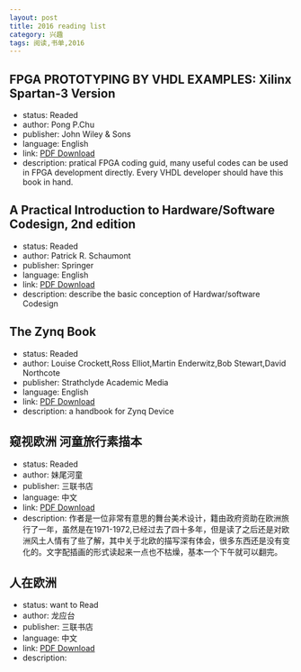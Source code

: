 ```yaml
---
layout: post
title: 2016 reading list
category: 兴趣
tags: 阅读,书单,2016
---
```


## FPGA PROTOTYPING BY VHDL EXAMPLES: Xilinx Spartan-3 Version

- status: Readed 
- author: Pong P.Chu
- publisher: John Wiley & Sons
- language: English
- link: [PDF Download](http://iu4ever.org/files/Skhemotekhnika_JEVS_SHpiev10/1989_Skhemotekhnika_JEVS_SHpiev10__FPGA_Prototyping_in_VHDL.pdf)
- description: pratical FPGA coding guid, many useful codes can be used in FPGA development directly. Every VHDL developer should have this book in hand.
 
## A Practical Introduction to Hardware/Software Codesign, 2nd edition

- status: Readed 
- author: Patrick R. Schaumont
- publisher: Springer
- language: English
- link: [PDF Download](https://books.google.pt/books?id=dgTx92SrFo0C&printsec=frontcover&dq=isbn:1461437377&hl=en&sa=X&ei=TsGqVJnWMIP6UujQgtAL&ved=0CCAQ6AEwAA#v=onepage&q&f=false)
- description: describe the basic conception of Hardwar/software Codesign

## The Zynq Book

- status: Readed 
- author: Louise Crockett,Ross Elliot,Martin Enderwitz,Bob Stewart,David Northcote
- publisher: Strathclyde Academic Media
- language: English
- link: [PDF Download](https://drive.google.com/file/d/0BxNF5-bUqmfua2pCQW8xMVdaN28/view?usp=sharing/)
- description: a handbook for Zynq Device

## 窥视欧洲   河童旅行素描本

- status: Readed 
- author: 妹尾河童
- publisher: 三联书店
- language: 中文
- link: [PDF Download](https://drive.google.com/file/d/0BxNF5-bUqmfua2pCQW8xMVdaN28/view?usp=sharing/)
- description: 作者是一位非常有意思的舞台美术设计，籍由政府资助在欧洲旅行了一年，虽然是在1971-1972,已经过去了四十多年，但是读了之后还是对欧洲风土人情有了些了解，其中关于北欧的描写深有体会，很多东西还是没有变化的。文字配插画的形式读起来一点也不枯燥，基本一个下午就可以翻完。


## 人在欧洲

- status: want to Read
- author: 龙应台
- publisher: 三联书店
- language: 中文
- link: [PDF Download](http://vdisk.weibo.com/s/zBYkxRDKxcGnD)
- description: 


